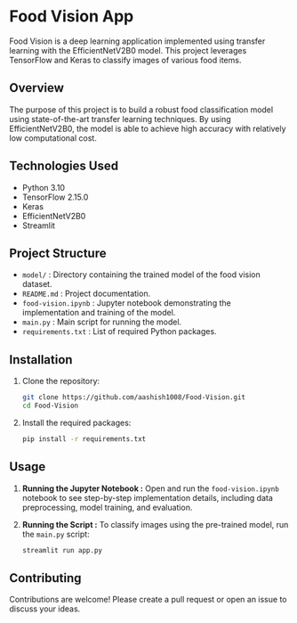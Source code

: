 # Food Vision App
Food Vision is a deep learning application implemented using transfer learning with the EfficientNetV2B0 model. This project leverages TensorFlow and Keras to classify images of various food items.

## Overview
The purpose of this project is to build a robust food classification model using state-of-the-art transfer learning techniques. By using EfficientNetV2B0, the model is able to achieve high accuracy with relatively low computational cost.

## Technologies Used
- Python 3.10 
- TensorFlow 2.15.0
- Keras
- EfficientNetV2B0
- Streamlit

## Project Structure
- `model/` : Directory containing the trained model of the food vision dataset.
- `README.md` : Project documentation.
- `food-vision.ipynb` : Jupyter notebook demonstrating the implementation and training of the model.
- `main.py` : Main script for running the model.
- `requirements.txt` : List of required Python packages.

## Installation
1. Clone the repository:
   ``` bash
   git clone https://github.com/aashish1008/Food-Vision.git
   cd Food-Vision
2. Install the required packages:
   ``` bash
   pip install -r requirements.txt

## Usage
1. **Running the Jupyter Notebook :**
   Open and run the `food-vision.ipynb` notebook to see step-by-step implementation details, including data preprocessing, model training, and evaluation.

2. **Running the Script :**
   To classify images using the pre-trained model, run the `main.py` script:
   ``` bash
   streamlit run app.py
   
## Contributing
Contributions are welcome! Please create a pull request or open an issue to discuss your ideas.
